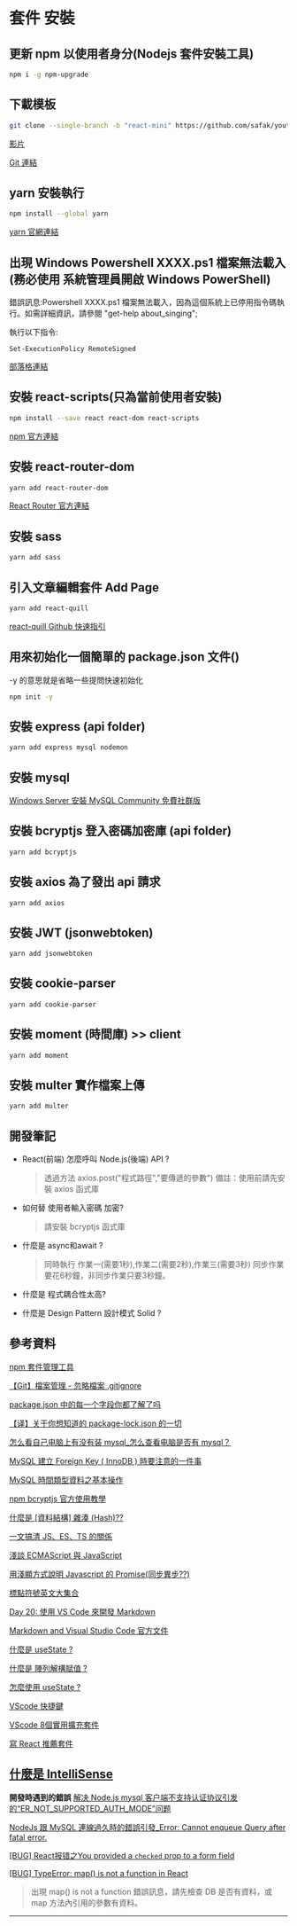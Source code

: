 # 套件 安裝

## 更新 npm 以使用者身分(Nodejs 套件安裝工具)

```bash
npm i -g npm-upgrade
```

## 下載模板

```bash
git clone --single-branch -b "react-mini" https://github.com/safak/youtube2022.git
```

[影片](https://www.youtube.com/watch?v=0aPLk2e2Z3g)

[Git 連結](https://github.com/safak/youtube2022.git)

## yarn 安裝執行

```bash
npm install --global yarn
```

[yarn 官網連結](https://classic.yarnpkg.com/en/docs/install#windows-tab)

## 出現 Windows Powershell XXXX.ps1 檔案無法載入 (務必使用 系統管理員開啟 Windows PowerShell)

錯誤訊息:Powershell XXXX.ps1 檔案無法載入，因為這個系統上已停用指令碼執行。如需詳細資訊，請參閱 "get-help about_singing";

執行以下指令:

```dos
Set-ExecutionPolicy RemoteSigned
```

[部落格連結](https://blog.twtnn.com/2013/11/windows-powershell-xxxxps1.html)

## 安裝 react-scripts(只為當前使用者安裝)

```bash
npm install --save react react-dom react-scripts
```

[npm 官方連結](https://www.npmjs.com/package/react-scripts)

## 安裝 react-router-dom

```bash
yarn add react-router-dom
```

[React Router 官方連結](https://reactrouter.com/en/main/start/tutorial)

## 安裝 sass

```bash
yarn add sass
```

## 引入文章編輯套件 Add Page

```bash
yarn add react-quill
```

[react-quill Github 快速指引](https://github.com/zenoamaro/react-quill#quick-start)

## 用來初始化一個簡單的 package.json 文件()

-y 的意思就是省略一些提問快速初始化

```bash
npm init -y
```

## 安裝 express (api folder)

```bash
yarn add express mysql nodemon
```

## 安裝 mysql

[Windows Server 安裝 MySQL Community 免費社群版](https://ithelp.ithome.com.tw/articles/10259766)

## 安裝 bcryptjs 登入密碼加密庫 (api folder)

```bash
yarn add bcryptjs
```

## 安裝 axios 為了發出 api 請求

```bash
yarn add axios
```

## 安裝 JWT (jsonwebtoken)

```bash
yarn add jsonwebtoken
```

## 安裝 cookie-parser

```bash
yarn add cookie-parser
```

## 安裝 moment (時間庫) >> client

```bash
yarn add moment  
```

## 安裝 multer 實作檔案上傳

```bash
yarn add multer
```

## 開發筆記

* React(前端) 怎麼呼叫 Node.js(後端) API ?
  > 透過方法 axios.post("程式路徑","要傳遞的參數")
  > 備註：使用前請先安裝 axios 函式庫

* 如何替 使用者輸入密碼 加密?
  > 請安裝 bcryptjs 函式庫

* 什麼是 async和await ?
  > 同時執行 作業一(需要1秒),作業二(需要2秒),作業三(需要3秒) 同步作業要花6秒鐘，非同步作業只要3秒鐘。

* 什麼是 程式耦合性太高?

* 什麼是 Design Pattern 設計模式 Solid ?

## 參考資料

[npm 套件管理工具](https://ithelp.ithome.com.tw/articles/10191670)

[【Git】檔案管理 - 忽略檔案 .gitignore](https://ithelp.ithome.com.tw/articles/10272447)

[package.json 中的每一个字段你都了解了吗](https://zhuanlan.zhihu.com/p/412183990)

[【译】关于你想知道的 package-lock.json 的一切](https://juejin.cn/post/6844903731067093005)

[怎么看自己电脑上有没有装 mysql\_怎么查看电脑是否有 mysql？](https://blog.csdn.net/weixin_39963053/article/details/113137425)

[MySQL 建立 Foreign Key ( InnoDB ) 時要注意的一件事](https://lagunawang.pixnet.net/blog/post/25455909-mysql-%e5%bb%ba%e7%ab%8bforeign-key-%28-innodb-%29-%e6%99%82%e8%a6%81%e6%b3%a8%e6%84%8f%e7%9a%84%e4%b8%80%e4%bb%b6%e4%ba%8b)

[MySQL 時間類型資料之基本操作](https://ithelp.ithome.com.tw/articles/10254833)

[npm bcryptjs 官方使用教學](https://www.npmjs.com/package/bcryptjs)

[什麼是 [資料結構] 雜湊 (Hash)??](<https://ithelp.ithome.com.tw/articles/10208884>)

[一文搞清 JS、ES、TS 的關係](https://juejin.cn/post/6882927003188592654)

[淺談 ECMAScript 與 JavaScript](https://ithelp.ithome.com.tw/articles/10213310)

[用淺顯方式說明 Javascript 的 Promise(同步異步??)](https://ithelp.ithome.com.tw/articles/10230214)

[標點符號英文大集合](https://www.managertoday.com.tw/english/view/56185?)

[Day 20: 使用 VS Code 來開發 Markdown](https://ithelp.ithome.com.tw/articles/10225442)

[Markdown and Visual Studio Code 官方文件](https://code.visualstudio.com/docs/languages/markdown)

[什麼是 useState ?](https://pjchender.dev/react-bootcamp/docs/bootcamp/week1/use-state/)

[什麼是 陣列解構賦值 ?](https://developer.mozilla.org/zh-TW/docs/Web/JavaScript/Reference/Operators/Destructuring_assignment)

[怎麼使用 useState ?](https://www.youtube.com/watch?v=Fhu5cu864ag)

[VScode 快捷鍵](https://www.youtube.com/watch?v=jsZoR1kkq6s)

[VScode 8個實用擴充套件](https://www.youtube.com/watch?v=kyRclsioJBQ)

[寫 React 推薦套件](https://codelove.tw/@tony/post/9aWN3g)

[什麼是 IntelliSense ](https://ithelp.ithome.com.tw/articles/10219794)
---
**開發時遇到的錯誤**
[解决 Node.js mysql 客户端不支持认证协议引发的“ER_NOT_SUPPORTED_AUTH_MODE”问题](https://waylau.com/node.js-mysql-client-does-not-support-authentication-protocol/)

[NodeJs 跟 MySQL 連線過久時的錯誤引發\_Error: Cannot enqueue Query after fatal error.](https://coolmandiary.blogspot.com/2021/01/nodejsmysqlerror-cannot-enqueue-query.html)

[[BUG] React报错之You provided a `checked` prop to a form field](https://www.cnblogs.com/chuckQu/p/16625969.html)

[[BUG] TypeError: map() is not a function in React](https://bobbyhadz.com/blog/react-map-is-not-a-function)

> 出現 map() is not a function 錯誤訊息，請先檢查 DB 是否有資料，或 map 方法內引用的參數有資料。

---
